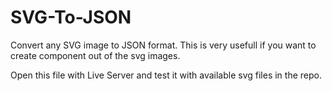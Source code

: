 # SVG-To-JSON
Convert any SVG image to JSON format. This is very usefull if you want to create component out of the svg images.

Open this file with Live Server and test it with available svg files in the repo.